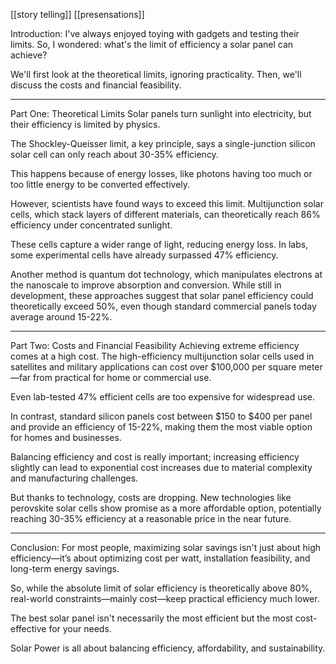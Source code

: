 [[story telling]] [[presensations]]

Introduction:
I've always enjoyed toying with gadgets and testing their limits. So, I wondered: what's the limit of efficiency a solar panel can achieve?

We'll first look at the theoretical limits, ignoring practicality. Then, we'll discuss the costs and financial feasibility.

_________________________________________________________________________________________________________________________________________________________
Part One: Theoretical Limits
Solar panels turn sunlight into electricity, but their efficiency is limited by physics.

The Shockley-Queisser limit, a key principle, says a single-junction silicon solar cell can only reach about 30-35% efficiency.

This happens because of energy losses, like photons having too much or too little energy to be converted effectively.

However, scientists have found ways to exceed this limit. Multijunction solar cells, which stack layers of different materials, can theoretically reach 86% efficiency
 under concentrated sunlight.

These cells capture a wider range of light, reducing energy loss. In labs, some experimental cells have already surpassed 47% efficiency.

Another method is quantum dot technology, which manipulates electrons at the nanoscale to improve absorption and conversion. While still in development, 
 these approaches suggest that solar panel efficiency could theoretically exceed 50%, even though standard commercial panels today average around 15-22%.

_________________________________________________________________________________________________________________________________________________________
Part Two: Costs and Financial Feasibility
Achieving extreme efficiency comes at a high cost. The high-efficiency multijunction solar cells used in satellites and military applications can cost over $100,000
 per square meter—far from practical for home or commercial use.

Even lab-tested 47% efficient cells are too expensive for widespread use.

In contrast, standard silicon panels cost between $150 to $400 per panel and provide an efficiency of 15-22%, making them the most viable option for homes and businesses.

Balancing efficiency and cost is really important; increasing efficiency slightly can lead to exponential cost increases due to material complexity and manufacturing challenges.

But thanks to technology, costs are dropping. New technologies like perovskite solar cells show promise as a more affordable option, potentially reaching 30-35% efficiency
 at a reasonable price in the near future.

_________________________________________________________________________________________________________________________________________________________
Conclusion:
For most people, maximizing solar savings isn't just about high efficiency—it’s about optimizing cost per watt, installation feasibility, and long-term energy savings.

So, while the absolute limit of solar efficiency is theoretically above 80%, real-world constraints—mainly cost—keep practical efficiency much lower.

The best solar panel isn't necessarily the most efficient but the most cost-effective for your needs.

Solar Power is all about balancing efficiency, affordability, and sustainability.